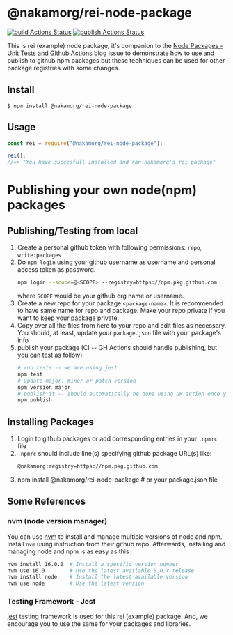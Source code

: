 # @nakamorg/rei-node-package

[![build Actions Status](https://github.com/nakamorg/rei-node-package/actions/workflows/build.yml/badge.svg)](https://github.com/nakamorg/rei-node-package/actions)  [![publish Actions Status](https://github.com/nakamorg/rei-node-package/actions/workflows/publish.yml/badge.svg)](https://github.com/nakamorg/rei-node-package/actions)

This is rei (example) node package, it's companion to the [Node Packages - Unit Tests and Github Actions](https://github.com/nakamorg/blogs/issues/2) blog issue to demonstrate how to use and publish to github npm packages but these techniques can be used for other package registries with some changes.

## Install

```
$ npm install @nakamorg/rei-node-package
```

## Usage

```js
const rei = require("@nakamorg/rei-node-package");

rei();
//=> "You have succesfull installed and ran nakamorg's rei package"
```

# Publishing your own node(npm) packages

## Publishing/Testing from local
1. Create a personal github token with following permissions: `repo`, `write:packages`
1. Do `npm login` using your github username as username and personal access token as password.
    ```bash
    npm login --scope=@<SCOPE> --registry=https://npm.pkg.github.com 
    ```
    where `SCOPE` would be your github org name or username.
1. Create a new repo for your package `<package-name>`. It is recommended to have same name for repo and package. Make your repo private if you want to keep your package private.
1. Copy over all the files from here to your repo and edit files as necessary. You should, at least, update your `package.json` file with your package's info
1. publish your package (CI -- GH Actions should handle publishing, but you can test as follow)
    ```sh
    # run tests -- we are using jest
    npm test
    # update major, minor or patch version
    npm version major
    # publish it -- should automatically be done using GH action once you push to master
    npm publish
    ```

## Installing Packages
1. Login to github packages or add corresponding entries in your `.npmrc` file
1. `.npmrc` should include line(s) specifying github package URL(s) like:
    ```sh
    @nakamorg:registry=https://npm.pkg.github.com
    ```
1. npm install @nakamorg/rei-node-package # or your package.json file

## Some References
### nvm (node version manager)
You can use [nvm](https://github.com/nvm-sh/nvm) to install and manage multiple versions of node and npm. Install `nvm` using instruction from their github repo. Afterwards, installing and managing node and npm is as easy as this
```sh
nvm install 16.0.0  # Install a specific version number
nvm use 16.0        # Use the latest available 8.0.x release
nvm install node    # Install the latest available version
nvm use node        # Use the latest version
```

### Testing Framework - Jest
[jest](https://jestjs.io/) testing framework is used for this rei (example) package. And, we encourage you to use the same for your packages and libraries.

